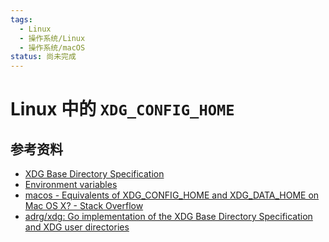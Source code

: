 ```yaml
---
tags:
  - Linux
  - 操作系统/Linux
  - 操作系统/macOS
status: 尚未完成
---
```


# Linux 中的 `XDG_CONFIG_HOME`

## 参考资料

- [XDG Base Directory Specification](https://specifications.freedesktop.org/basedir-spec/latest/)
- [Environment variables](https://specifications.freedesktop.org/basedir-spec/latest/ar01s03.html)
- [macos - Equivalents of XDG_CONFIG_HOME and XDG_DATA_HOME on Mac OS X? - Stack Overflow](https://stackoverflow.com/a/5084892/19954520)
- [adrg/xdg: Go implementation of the XDG Base Directory Specification and XDG user directories](https://github.com/adrg/xdg)
